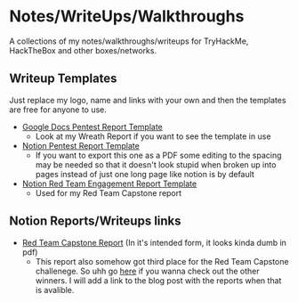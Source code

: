 # Notes/WriteUps/Walkthroughs
A collections of my notes/walkthroughs/writeups for TryHackMe, HackTheBox and other boxes/networks. 

## Writeup Templates
Just replace my logo, name and links with your own and then the templates are free for anyone to use.
* [Google Docs Pentest Report Template](https://docs.google.com/document/d/1ShZPwWHNc6Bxi9d8CuesNG8QTWPJjF3ubvyLr9urV58/edit?usp=sharing)
  * Look at my Wreath Report if you want to see the template in use
* [Notion Pentest Report Template](https://hironewf.notion.site/Penetration-Testing-Report-Template-d720d84dc6034cd992caf933cb692b4f) 
  * If you want to export this one as a PDF some editing to the spacing may be needed so that it doesn't look stupid when broken up into pages instead of just one long page like notion is by default
* [Notion Red Team Engagement Report Template](https://hironewf.notion.site/Red-Team-Engagement-Report-76150bbdd379486e96bce92a8a97323a?pvs=4)
  * Used for my Red Team Capstone report 
## Notion Reports/Writeups links
* [Red Team Capstone Report](https://hironewf.notion.site/Red-Team-Capstone-Report-4f53d584a90f4a9d91a022ff869c2878?pvs=4) (In it's intended form, it looks kinda dumb in pdf)
  * This report also somehow got third place for the Red Team Capstone challenege. So uhh go [here](https://tryhackme.com/resources/blog/red-team-capstone-prizes) if you wanna check out the other winners. I will add a link to the blog post with the reports when that is avalible. 
